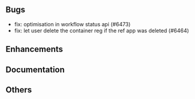 ## 

## Bugs
- fix: optimisation in workflow status api (#6473)
- fix: let user delete the container reg if the ref app was deleted (#6464)
## Enhancements
## Documentation
## Others
